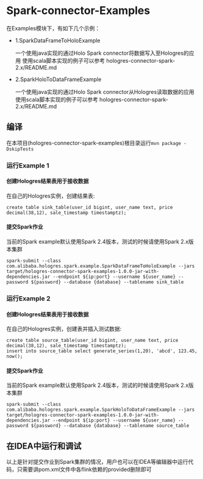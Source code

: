 # Spark-connector-Examples
在Examples模块下，有如下几个示例：

* 1.SparkDataFrameToHoloExample

  一个使用java实现的通过Holo Spark connector将数据写入至Hologres的应用
  使用scala脚本实现的例子可以参考 hologres-connector-spark-2.x/README.md

* 2.SparkHoloToDataFrameExample

  一个使用java实现的通过Holo Spark connector从Hologres读取数据的应用
  使用scala脚本实现的例子可以参考 hologres-connector-spark-2.x/README.md

  
## 编译

在本项目(hologres-connector-spark-examples)根目录运行```mvn package -DskipTests```

### 运行Example 1

#### 创建Hologres结果表用于接收数据
在自己的Hologres实例，创建结果表:

```create table sink_table(user_id bigint, user_name text, price decimal(38,12), sale_timestamp timestamptz);```

#### 提交Spark作业
当前的Spark example默认使用Spark 2.4版本，测试的时候请使用Spark 2.x版本集群

```
spark-submit --class com.alibaba.hologres.spark.example.SparkDataFrameToHoloExample --jars target/hologres-connector-spark-examples-1.0.0-jar-with-dependencies.jar --endpoint ${ip:port} --username ${user_name} --password ${password} --database {database} --tablename sink_table
```

### 运行Example 2

#### 创建Hologres结果表用于接收数据
在自己的Hologres实例，创建表并插入测试数据:

```
create table source_table(user_id bigint, user_name text, price decimal(38,12), sale_timestamp timestamptz);
insert into source_table select generate_series(1,20), 'abcd', 123.45, now();
```

#### 提交Spark作业
当前的Spark example默认使用Spark 2.4版本，测试的时候请使用Spark 2.x版本集群

```
spark-submit --class com.alibaba.hologres.spark.example.SparkHoloToDataFrameExample --jars target/hologres-connector-spark-examples-1.0.0-jar-with-dependencies.jar --endpoint ${ip:port} --username ${user_name} --password ${password} --database {database} --tablename source_table
```

## 在IDEA中运行和调试
以上是针对提交作业到Spark集群的情况，用户也可以在IDEA等编辑器中运行代码，只需要讲pom.xml文件中各flink依赖的<scope>provided</scope>删除即可